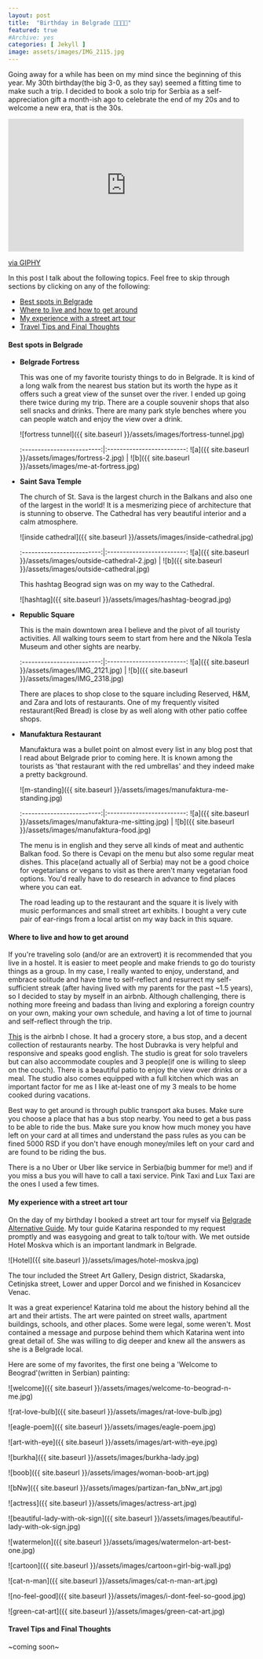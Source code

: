 ```yaml
---
layout: post
title:  "Birthday in Belgrade 🎂✨🇷🇸"
featured: true
#Archive: yes
categories: [ Jekyll ]
image: assets/images/IMG_2115.jpg
---
```


Going away for a while has been on my mind since the beginning of this year. My 30th birthday(the big 3-0, as they say) seemed a fitting time to make such a trip. I decided to book a solo trip for Serbia as a self-appreciation gift a month-ish ago to celebrate the end of my 20s and to welcome a new era, that is the 30s.


<iframe src="https://giphy.com/embed/jRvpDcLfozLIonuiaY" width="480" height="270" frameBorder="0" class="giphy-embed" allowFullScreen></iframe><p><a href="https://giphy.com/gifs/parks-and-recreation-rec-peacocktv-jRvpDcLfozLIonuiaY">via GIPHY</a></p>

In this post I talk about the following topics. Feel free to skip through sections by clicking on any of the following:

- [Best spots in Belgrade](#best-spots-in-belgrade)
- [Where to live and how to get around](#where-to-live-and-how-to-get-around)
- [My experience with a street art tour](#my-experience-with-a-street-art-tour)
- [Travel Tips and Final Thoughts](#travel-tips-and-final-thoughts)



#### Best spots in Belgrade

- **Belgrade Fortress**

  This was one of my favorite touristy things to do in Belgrade. It is kind of a long walk from the nearest bus station but its worth the hype as it offers such a great view of the sunset over the river. I ended up going there twice during my trip. There are a couple souvenir shops that also sell snacks and drinks. There are many park style benches where you can people watch and enjoy the view over a drink.

    ![fortress tunnel]({{ site.baseurl }}/assets/images/fortress-tunnel.jpg)

    :-------------------------:|:-------------------------:
    ![a]({{ site.baseurl }}/assets/images/fortress-2.jpg)  |  ![b]({{ site.baseurl }}/assets/images/me-at-fortress.jpg)

- **Saint Sava Temple**

  The church of St. Sava is the largest church in the Balkans and also one of the largest in the world! It is a mesmerizing piece of architecture that is stunning to observe. The Cathedral has very beautiful interior and a calm atmosphere.

  ![inside cathedral]({{ site.baseurl }}/assets/images/inside-cathedral.jpg)

  :-------------------------:|:-------------------------:
  ![a]({{ site.baseurl }}/assets/images/outside-cathedral-2.jpg)  |  ![b]({{ site.baseurl }}/assets/images/outside-cathedral.jpg)

  This hashtag Beograd sign was on my way to the Cathedral.

  ![hashtag]({{ site.baseurl }}/assets/images/hashtag-beograd.jpg)

- **Republic Square**

  This is the main downtown area I believe and the pivot of all touristy activities. All walking tours seem to start from here and the Nikola Tesla Museum and other sights are nearby.

  :-------------------------:|:-------------------------:
  ![a]({{ site.baseurl }}/assets/images/IMG_2121.jpg)  |  ![b]({{ site.baseurl }}/assets/images/IMG_2318.jpg)

  There are places to shop close to the square including Reserved, H&M, and Zara and lots of restaurants. One of my frequently visited restaurant(Red Bread) is close by as well along with other patio coffee shops.

- **Manufaktura Restaurant**

  Manufaktura was a bullet point on almost every list in any blog post that I read about Belgrade prior to coming here. It is known among the tourists as 'that restaurant with the red umbrellas' and they indeed make a pretty background.

  ![m-standing]({{ site.baseurl }}/assets/images/manufaktura-me-standing.jpg)

  :-------------------------:|:-------------------------:
  ![a]({{ site.baseurl }}/assets/images/manufaktura-me-sitting.jpg)  |  ![b]({{ site.baseurl }}/assets/images/manufaktura-food.jpg)


  The menu is in english and they serve all kinds of meat and authentic Balkan food. So there is Cevapi on the menu but also some regular meat dishes. This place(and actually all of Serbia) may not be a good choice for vegetarians or vegans to visit as there aren't many vegetarian food options. You'd really have to do research in advance to find places where you can eat.

  The road leading up to the restaurant and the square it is lively with music performances and small street art exhibits. I bought a very cute pair of ear-rings from a local artist on my way back in this square.

#### Where to live and how to get around

  If you're traveling solo (and/or are an extrovert) it is recommended that you live in a hostel. It is easier to meet people and make friends to go do touristy things as a group. In my case, I really wanted to enjoy, understand, and embrace solitude and have time to self-reflect and resurrect my self-sufficient streak (after having lived with my parents for the past ~1.5 years), so I decided to stay by myself in an airbnb. Although challenging, there is nothing more freeing and badass than living and exploring a foreign country on your own, making your own schedule, and having a lot of time to journal and self-reflect through the trip.

  [This](https://www.airbnb.com/rooms/37154194?source_impression_id=p3_1635786880_7zGK3Eewbk5WBRwm&guests=1&adults=1) is the airbnb I chose. It had a grocery store, a bus stop, and a decent collection of restaurants nearby. The host Dubravka is very helpful and responsive and speaks good english. The studio is great for solo travelers but can also accommodate couples and 3 people(if one is willing to sleep on the couch). There is a beautiful patio to enjoy the view over drinks or a meal. The studio also comes equipped with a full kitchen which was an important factor for me as I like at-least one of my 3 meals to be home cooked during vacations.

  Best way to get around is through public transport aka buses. Make sure you choose a place that has a bus stop nearby. You need to get a bus pass to be able to ride the bus. Make sure you know how much money you have left on your card at all times and understand the pass rules as you can be fined 5000 RSD if you don't have enough money/miles left on your card and are found to be riding the bus.

  There is a no Uber or Uber like service in Serbia(big bummer for me!) and if you miss a bus you will have to call a taxi service. Pink Taxi and Lux Taxi are the ones I used a few times.


#### My experience with a street art tour

  On the day of my birthday I booked a street art tour for myself via [Belgrade Alternative Guide](https://www.belgradealtguide.com/street-art-tour/). My tour guide Katarina responded to my request promptly and was easygoing and great to talk to/tour with. We met outside Hotel Moskva which is an important landmark in Belgrade.

  ![Hotel]({{ site.baseurl }}/assets/images/hotel-moskva.jpg)

  The tour included the Street Art Gallery, Design district, Skadarska, Cetinjska street, Lower and upper Dorcol and we finished in  Kosancicev Venac.

  It was a great experience! Katarina told me about the history behind all the art and their artists. The art were painted on street walls, apartment buildings, schools, and other places. Some were legal, some weren't. Most contained a message and purpose behind them which Katarina went into great detail of. She was willing to dig deeper and knew all the answers as she is a Belgrade local.

  Here are some of my favorites, the first one being a 'Welcome to Beograd'(written in Serbian) painting:

  ![welcome]({{ site.baseurl }}/assets/images/welcome-to-beograd-n-me.jpg)

  ![rat-love-bulb]({{ site.baseurl }}/assets/images/rat-love-bulb.jpg)

  ![eagle-poem]({{ site.baseurl }}/assets/images/eagle-poem.jpg)

  ![art-with-eye]({{ site.baseurl }}/assets/images/art-with-eye.jpg)

  ![burkha]({{ site.baseurl }}/assets/images/burkha-lady.jpg)

  ![boob]({{ site.baseurl }}/assets/images/woman-boob-art.jpg)

  ![bNw]({{ site.baseurl }}/assets/images/partizan-fan_bNw_art.jpg)

  ![actress]({{ site.baseurl }}/assets/images/actress-art.jpg)

  ![beautiful-lady-with-ok-sign]({{ site.baseurl }}/assets/images/beautiful-lady-with-ok-sign.jpg)

  ![watermelon]({{ site.baseurl }}/assets/images/watermelon-art-best-one.jpg)

  ![cartoon]({{ site.baseurl }}/assets/images/cartoon=girl-big-wall.jpg)

  ![cat-n-man]({{ site.baseurl }}/assets/images/cat-n-man-art.jpg)

  ![no-feel-good]({{ site.baseurl }}/assets/images/i-dont-feel-so-good.jpg)

  ![green-cat-art]({{ site.baseurl }}/assets/images/green-cat-art.jpg)


#### Travel Tips and Final Thoughts

~coming soon~
